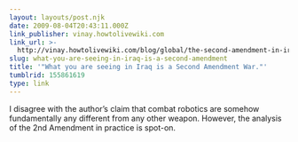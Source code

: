 ```yaml
---
layout: layouts/post.njk
date: 2009-08-04T20:43:11.000Z
link_publisher: vinay.howtolivewiki.com
link_url: >-
  http://vinay.howtolivewiki.com/blog/global/the-second-amendment-in-iraq-combat-robotics-and-the-future-of-human-liberty-820
slug: what-you-are-seeing-in-iraq-is-a-second-amendment
title: '"What you are seeing in Iraq is a Second Amendment War."'
tumblrid: 155861619
type: link
---
```

<p>I disagree with the author&rsquo;s claim that combat robotics are somehow fundamentally any different from any other weapon. However, the analysis of the 2nd Amendment in practice is spot-on.</p>
